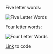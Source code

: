 Five letter words:

![Five Letter Words](fiveletters.png)


Four letter words:

![Four Letter Words](fourletters.png)


[Link](https://github.com/aleung013/OpenSource-s16/blob/master/lab7/wordgame.py) to code
